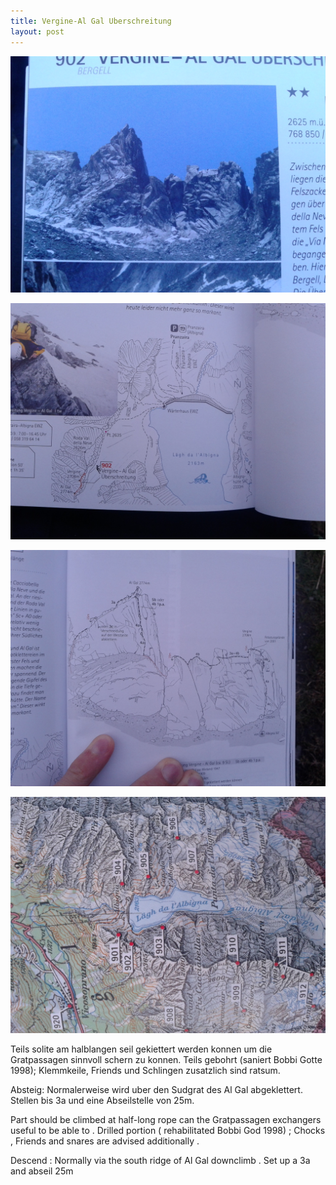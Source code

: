 ```yaml
---
title: Vergine-Al Gal Uberschreitung
layout: post
---
```


![](/assets/images/vergineAlGal/IMG_20150831_195022.jpg)

![](/assets/images/vergineAlGal/IMG_20150831_195131.jpg)

![](/assets/images/vergineAlGal/IMG_20150831_195151.jpg)

![](/assets/images/vergineAlGal/IMG_20150831_195944.jpg)


Teils solite am halblangen seil gekiettert werden konnen
um die Gratpassagen sinnvoll schern zu konnen.
Teils gebohrt (saniert Bobbi Gotte 1998);
Klemmkeile, Friends und Schlingen zusatzlich sind ratsum.

Absteig: Normalerweise wird uber den Sudgrat des Al Gal
abgeklettert. Stellen bis 3a und eine Abseilstelle von 25m.


Part should be climbed at half-long rope can
the Gratpassagen exchangers useful to be able to .
Drilled portion ( rehabilitated Bobbi God 1998) ;
Chocks , Friends and snares are advised additionally .

Descend : Normally via the south ridge of Al Gal
downclimb . Set up a 3a and abseil 25m
